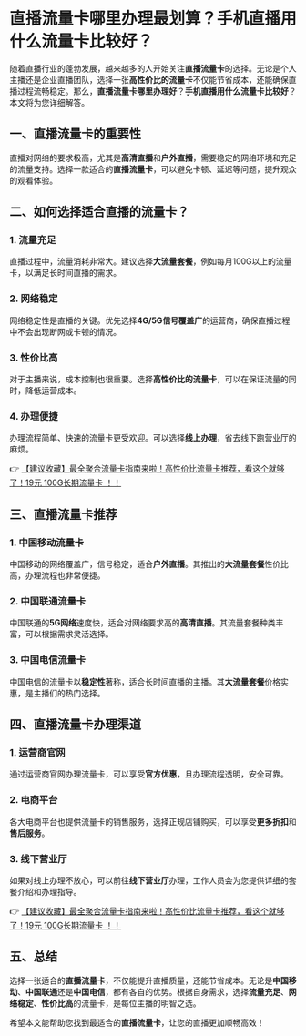 # 直播流量卡哪里办理最划算？手机直播用什么流量卡比较好？

随着直播行业的蓬勃发展，越来越多的人开始关注**直播流量卡**的选择。无论是个人主播还是企业直播团队，选择一张**高性价比的流量卡**不仅能节省成本，还能确保直播过程流畅稳定。那么，**直播流量卡哪里办理好**？**手机直播用什么流量卡比较好**？本文将为您详细解答。

## 一、直播流量卡的重要性

直播对网络的要求极高，尤其是**高清直播**和**户外直播**，需要稳定的网络环境和充足的流量支持。选择一款适合的**直播流量卡**，可以避免卡顿、延迟等问题，提升观众的观看体验。

## 二、如何选择适合直播的流量卡？

### 1. 流量充足
直播过程中，流量消耗非常大。建议选择**大流量套餐**，例如每月100G以上的流量卡，以满足长时间直播的需求。

### 2. 网络稳定
网络稳定性是直播的关键。优先选择**4G/5G信号覆盖广**的运营商，确保直播过程中不会出现断网或卡顿的情况。

### 3. 性价比高
对于主播来说，成本控制也很重要。选择**高性价比的流量卡**，可以在保证流量的同时，降低运营成本。

### 4. 办理便捷
办理流程简单、快速的流量卡更受欢迎。可以选择**线上办理**，省去线下跑营业厅的麻烦。

👉 [【建议收藏】最全聚合流量卡指南来啦！高性价比流量卡推荐，看这个就够了！19元 100G长期流量卡 ！！](https://bit.ly/Liuliangka)

## 三、直播流量卡推荐

### 1. 中国移动流量卡
中国移动的网络覆盖广，信号稳定，适合**户外直播**。其推出的**大流量套餐**性价比高，办理流程也非常便捷。

### 2. 中国联通流量卡
中国联通的**5G网络**速度快，适合对网络要求高的**高清直播**。其流量套餐种类丰富，可以根据需求灵活选择。

### 3. 中国电信流量卡
中国电信的流量卡以**稳定性**著称，适合长时间直播的主播。其**大流量套餐**价格实惠，是主播们的热门选择。

## 四、直播流量卡办理渠道

### 1. 运营商官网
通过运营商官网办理流量卡，可以享受**官方优惠**，且办理流程透明，安全可靠。

### 2. 电商平台
各大电商平台也提供流量卡的销售服务，选择正规店铺购买，可以享受**更多折扣**和**售后服务**。

### 3. 线下营业厅
如果对线上办理不放心，可以前往**线下营业厅**办理，工作人员会为您提供详细的套餐介绍和办理指导。

👉 [【建议收藏】最全聚合流量卡指南来啦！高性价比流量卡推荐，看这个就够了！19元 100G长期流量卡 ！！](https://bit.ly/Liuliangka)

## 五、总结

选择一张适合的**直播流量卡**，不仅能提升直播质量，还能节省成本。无论是**中国移动**、**中国联通**还是**中国电信**，都有各自的优势。根据自身需求，选择**流量充足**、**网络稳定**、**性价比高**的流量卡，是每位主播的明智之选。

希望本文能帮助您找到最适合的**直播流量卡**，让您的直播更加顺畅高效！